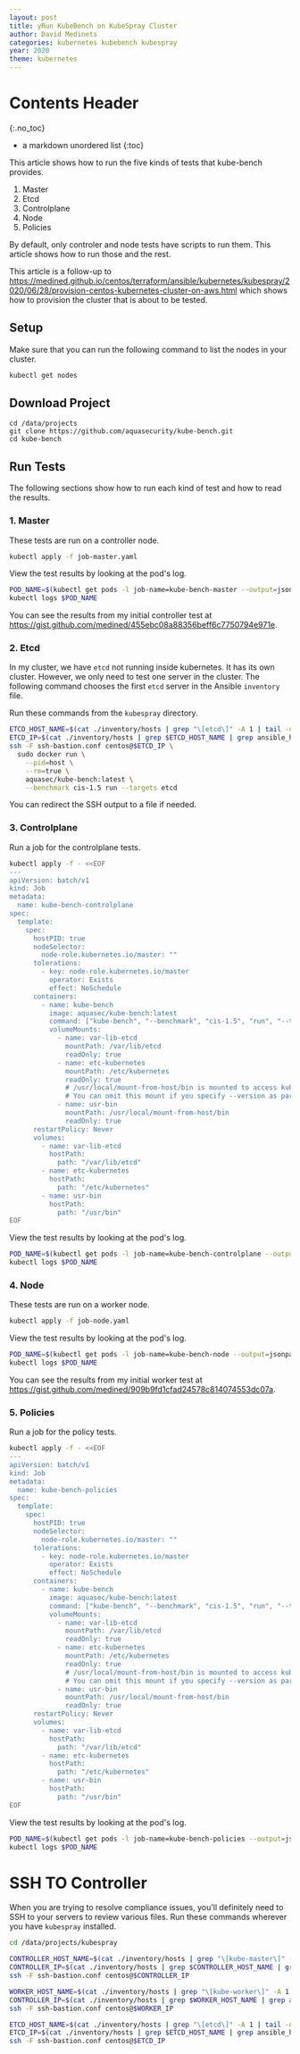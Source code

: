 ```yaml
---
layout: post
title: yRun KubeBench on KubeSpray Cluster
author: David Medinets
categories: kubernetes kubebench kubespray
year: 2020
theme: kubernetes
---
```


# Contents Header
{:.no_toc}

* a markdown unordered list
{:toc}

This article shows how to run the five kinds of tests that kube-bench provides.

1. Master
2. Etcd
3. Controlplane
4. Node
5. Policies

By default, only controler and node tests have scripts to run them. This article shows how to run those and the rest.

This article is a follow-up to https://medined.github.io/centos/terraform/ansible/kubernetes/kubespray/2020/06/28/provision-centos-kubernetes-cluster-on-aws.html which shows how to provision the cluster that is about to be tested.

## Setup

Make sure that you can run the following command to list the nodes in your cluster.

```bash
kubectl get nodes
```

## Download Project

```
cd /data/projects
git clone https://github.com/aquasecurity/kube-bench.git
cd kube-bench
```

## Run Tests

The following sections show how to run each kind of test and how to read the results.

### 1. Master

These tests are run on a controller node.

```bash
kubectl apply -f job-master.yaml
```

View the test results by looking at the pod's log.

```bash
POD_NAME=$(kubectl get pods -l job-name=kube-bench-master --output=jsonpath='{.items[].metadata.name}')
kubectl logs $POD_NAME
```

You can see the results from my initial controller test at https://gist.github.com/medined/455ebc08a88356beff6c7750794e971e.

### 2. Etcd

In my cluster, we have `etcd` not running inside kubernetes. It has its own cluster. However, we only need to test one server in the cluster. The following command chooses the first `etcd` server in the Ansible `inventory` file.

Run these commands from the `kubespray` directory.

```bash
ETCD_HOST_NAME=$(cat ./inventory/hosts | grep "\[etcd\]" -A 1 | tail -n 1)
ETCD_IP=$(cat ./inventory/hosts | grep $ETCD_HOST_NAME | grep ansible_host | cut -d'=' -f2)
ssh -F ssh-bastion.conf centos@$ETCD_IP \
  sudo docker run \
    --pid=host \
    --rm=true \
    aquasec/kube-bench:latest \
    --benchmark cis-1.5 run --targets etcd
```

You can redirect the SSH output to a file if needed.

### 3. Controlplane

Run a job for the controlplane tests.

```bash
kubectl apply -f - <<EOF
---
apiVersion: batch/v1
kind: Job
metadata:
  name: kube-bench-controlplane
spec:
  template:
    spec:
      hostPID: true
      nodeSelector:
        node-role.kubernetes.io/master: ""
      tolerations:
        - key: node-role.kubernetes.io/master
          operator: Exists
          effect: NoSchedule
      containers:
        - name: kube-bench
          image: aquasec/kube-bench:latest
          command: ["kube-bench", "--benchmark", "cis-1.5", "run", "--targets", "controlplane"]
          volumeMounts:
            - name: var-lib-etcd
              mountPath: /var/lib/etcd
              readOnly: true
            - name: etc-kubernetes
              mountPath: /etc/kubernetes
              readOnly: true
              # /usr/local/mount-from-host/bin is mounted to access kubectl / kubelet, for auto-detecting the Kubernetes version.
              # You can omit this mount if you specify --version as part of the command.
            - name: usr-bin
              mountPath: /usr/local/mount-from-host/bin
              readOnly: true
      restartPolicy: Never
      volumes:
        - name: var-lib-etcd
          hostPath:
            path: "/var/lib/etcd"
        - name: etc-kubernetes
          hostPath:
            path: "/etc/kubernetes"
        - name: usr-bin
          hostPath:
            path: "/usr/bin"
EOF
```

View the test results by looking at the pod's log.

```bash
POD_NAME=$(kubectl get pods -l job-name=kube-bench-controlplane --output=jsonpath='{.items[].metadata.name}')
kubectl logs $POD_NAME
```

### 4. Node

These tests are run on a worker node.

```bash
kubectl apply -f job-node.yaml
```

View the test results by looking at the pod's log.

```bash
POD_NAME=$(kubectl get pods -l job-name=kube-bench-node --output=jsonpath='{.items[].metadata.name}')
kubectl logs $POD_NAME
```

You can see the results from my initial worker test at https://gist.github.com/medined/909b9fd1cfad24578c814074553dc07a.

### 5. Policies

Run a job for the policy tests.

```bash
kubectl apply -f - <<EOF
---
apiVersion: batch/v1
kind: Job
metadata:
  name: kube-bench-policies
spec:
  template:
    spec:
      hostPID: true
      nodeSelector:
        node-role.kubernetes.io/master: ""
      tolerations:
        - key: node-role.kubernetes.io/master
          operator: Exists
          effect: NoSchedule
      containers:
        - name: kube-bench
          image: aquasec/kube-bench:latest
          command: ["kube-bench", "--benchmark", "cis-1.5", "run", "--targets", "policies"]
          volumeMounts:
            - name: var-lib-etcd
              mountPath: /var/lib/etcd
              readOnly: true
            - name: etc-kubernetes
              mountPath: /etc/kubernetes
              readOnly: true
              # /usr/local/mount-from-host/bin is mounted to access kubectl / kubelet, for auto-detecting the Kubernetes version.
              # You can omit this mount if you specify --version as part of the command.
            - name: usr-bin
              mountPath: /usr/local/mount-from-host/bin
              readOnly: true
      restartPolicy: Never
      volumes:
        - name: var-lib-etcd
          hostPath:
            path: "/var/lib/etcd"
        - name: etc-kubernetes
          hostPath:
            path: "/etc/kubernetes"
        - name: usr-bin
          hostPath:
            path: "/usr/bin"
EOF
```

View the test results by looking at the pod's log.

```bash
POD_NAME=$(kubectl get pods -l job-name=kube-bench-policies --output=jsonpath='{.items[].metadata.name}')
kubectl logs $POD_NAME
```

# SSH TO Controller

When you are trying to resolve compliance issues, you'll definitely need to SSH to your servers to review various files. Run these commands wherever you have `kubespray` installed.

```bash
cd /data/projects/kubespray

CONTROLLER_HOST_NAME=$(cat ./inventory/hosts | grep "\[kube-master\]" -A 1 | tail -n 1)
CONTROLLER_IP=$(cat ./inventory/hosts | grep $CONTROLLER_HOST_NAME | grep ansible_host | cut -d'=' -f2)
ssh -F ssh-bastion.conf centos@$CONTROLLER_IP

WORKER_HOST_NAME=$(cat ./inventory/hosts | grep "\[kube-worker\]" -A 1 | tail -n 1)
CONTROLLER_IP=$(cat ./inventory/hosts | grep $WORKER_HOST_NAME | grep ansible_host | cut -d'=' -f2)
ssh -F ssh-bastion.conf centos@$WORKER_IP

ETCD_HOST_NAME=$(cat ./inventory/hosts | grep "\[etcd\]" -A 1 | tail -n 1)
ETCD_IP=$(cat ./inventory/hosts | grep $ETCD_HOST_NAME | grep ansible_host | cut -d'=' -f2)
ssh -F ssh-bastion.conf centos@$ETCD_IP
```
